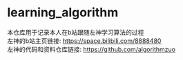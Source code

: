 # learning_algorithm
本仓库用于记录本人在b站跟随左神学习算法的过程  
左神的b站主页链接: https://space.bilibili.com/8888480  
左神的代码和资料仓库链接: https://github.com/algorithmzuo
